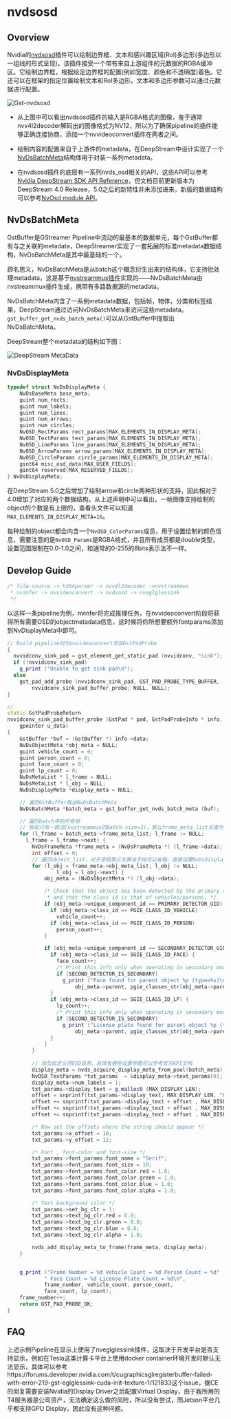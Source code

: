 # nvdsosd

## Overview

Nvidia的[nvdsosd](https://docs.nvidia.com/metropolis/deepstream/dev-guide/text/DS_plugin_gst-nvdsosd.html)插件可以绘制边界框、文本和感兴趣区域(RoI)多边形(多边形以一组线的形式呈现)。该插件接受一个带有来自上游组件的元数据的RGBA缓冲区。它绘制边界框，根据给定边界框的配置(例如宽度、颜色和不透明度)着色。它还可以在框架的指定位置绘制文本和RoI多边形。文本和多边形参数可以通过元数据进行配置。

![Gst-nvdsosd](images/nvdsosd/DS_plugin_gst-nvdsosd.png)

- 从上图中可以看出nvdsosd插件的输入是RGBA格式的图像，鉴于通常nvv4l2decoder解码出的图像格式为NV12，所以为了确保pipeline的插件能够正确连接协商，添加一个nvvideoconvert插件在两者之间。

- 绘制内容的配置来自于上游件的metadata，在DeepStream中设计实现了一个[NvDsBatchMeta](https://docs.nvidia.com/metropolis/deepstream/dev-guide/text/DS_plugin_metadata.html)结构体用于封装一系列metadata。
- 在nvdsosd插件的底层有一系列nvds_osd相关的API，这些API可以参考[Nvidia DeepStream SDK API Reference](https://docs.nvidia.com/metropolis/deepstream/4.0/dev-guide/DeepStream_Development_Guide/baggage/structNvDsDisplayMeta.html#acbb24f32b66904ce66273e1bd8f8e9d9)，但文档目前更新版本为DeepStream 4.0 Release，5.0之后的新特性并未添加进来，新版的数据结构可以参考[NvOsd module API](https://docs.nvidia.com/metropolis/deepstream/sdk-api/OSD/OSD.html)。

## NvDsBatchMeta

GstBuffer是GStreamer Pipeline中流动的最基本的数据单元，每个GstBuffer都有与之关联的metadata，DeepStreamer实现了一套拓展的标准metadata数据结构，NvDsBatchMeta是其中最基础的一个。

顾名思义，NvDsBatchMeta是从batch这个概念衍生出来的结构体，它支持批处理metadata，这是基于[nvstreammux插件](https://docs.nvidia.com/metropolis/deepstream/dev-guide/text/DS_plugin_gst-nvstreammux.html)实现的——NvDsBatchMeta由nvstreammux插件生成，携带有多路数据源的metadata。

NvDsBatchMeta内含了一系例metadata数据，包括帧，物体，分类和标签结果，DeepStream通过访问NvDsBatchMeta来访问这些metadata。`gst_buffer_get_nvds_batch_meta()`可以从GstBuffer中提取出NvDsBatchMeta。

DeepStream整个metadata的结构如下图：

![DeepStream MetaData](images/nvdsosd/DS_plugin_metadata.png)

### NvDsDisplayMeta

```c
typedef struct NvDsDisplayMeta {
    NvDsBaseMeta base_meta;
    guint num_rects;
    guint num_labels;
    guint num_lines;
    guint num_arrows;
    guint num_circles;
    NvOSD_RectParams rect_params[MAX_ELEMENTS_IN_DISPLAY_META];
    NvOSD_TextParams text_params[MAX_ELEMENTS_IN_DISPLAY_META];
    NvOSD_LineParams line_params[MAX_ELEMENTS_IN_DISPLAY_META];
    NvOSD_ArrowParams arrow_params[MAX_ELEMENTS_IN_DISPLAY_META];
    NvOSD_CircleParams circle_params[MAX_ELEMENTS_IN_DISPLAY_META];
    gint64 misc_osd_data[MAX_USER_FIELDS];
    gint64 reserved[MAX_RESERVED_FIELDS];
} NvDsDisplayMeta;
```

在DeepStream 5.0之后增加了绘制arrow和circle两种形状的支持，因此相对于4.0增加了对应的两个数据结构。从上述声明中可以看出，一帧图像支持绘制的object的个数是有上限的，查看头文件可以知道`MAX_ELEMENTS_IN_DISPLAY_META=16`。

每种绘制的object都会内含一个`NvOSD_ColorParams`成员，用于设置绘制的颜色信息，需要注意的是`NvOSD_Params`是RGBA格式，并且所有成员都是double类型，设置范围限制在0.0-1.0之间，和通常的0-255的8bits表示法不一样。

## Develop Guide

```c++
/* file-source -> h264parser -> nvv4l2decoder ->nvstreammux
 * nvinfer -> nvvideoconvert -> nvdsosd -> nveglglessink
 */
```

以这样一条pipeline为例，nvinfer将完成推理任务，在nvvideoconvert阶段将获得所有需要OSD的objectmetadata信息，这时候将你所想要额外fontparams添加到NvDisplayMeta中即可。

```c++
// Build pipeline时为nvvideoconvert添加GstPadProbe
{
  nvvidconv_sink_pad = gst_element_get_static_pad (nvvidconv, "sink");
  if (!nvvidconv_sink_pad)
    g_print ("Unable to get sink pad\n");
  else
    gst_pad_add_probe (nvvidconv_sink_pad, GST_PAD_PROBE_TYPE_BUFFER,
        nvvidconv_sink_pad_buffer_probe, NULL, NULL);
}

// 
static GstPadProbeReturn
nvvidconv_sink_pad_buffer_probe (GstPad * pad, GstPadProbeInfo * info,
    gpointer u_data)
{
    GstBuffer *buf = (GstBuffer *) info->data;
    NvDsObjectMeta *obj_meta = NULL;
    guint vehicle_count = 0;
    guint person_count = 0;
    guint face_count = 0;
    guint lp_count = 0;
    NvDsMetaList * l_frame = NULL;
    NvDsMetaList * l_obj = NULL;
    NvDsDisplayMeta *display_meta = NULL;

	// 遍历GstBuffer取出NvDsBatchMeta
    NvDsBatchMeta *batch_meta = gst_buffer_get_nvds_batch_meta (buf);

	// 遍历batch中的所有帧
    // 假如只有一路流(nvstreammux的batch-size=1)，那么frame_meta_list长度为1
    for (l_frame = batch_meta->frame_meta_list; l_frame != NULL;
      l_frame = l_frame->next) {
        NvDsFrameMeta *frame_meta = (NvDsFrameMeta *) (l_frame->data);
        int offset = 0;
        // 遍历object_list，对于常规第三方算法手段可以省略，直接设置NvDsDisplayMeta即可
        for (l_obj = frame_meta->obj_meta_list; l_obj != NULL;
                l_obj = l_obj->next) {
            obj_meta = (NvDsObjectMeta *) (l_obj->data);

            /* Check that the object has been detected by the primary detector
             * and that the class id is that of vehicles/persons. */
            if (obj_meta->unique_component_id == PRIMARY_DETECTOR_UID) {
              if (obj_meta->class_id == PGIE_CLASS_ID_VEHICLE)
                vehicle_count++;
              if (obj_meta->class_id == PGIE_CLASS_ID_PERSON)
                person_count++;
            }

            if (obj_meta->unique_component_id == SECONDARY_DETECTOR_UID) {
              if (obj_meta->class_id == SGIE_CLASS_ID_FACE) {
                face_count++;
                /* Print this info only when operating in secondary model. */
                if (SECOND_DETECTOR_IS_SECONDARY)
                  g_print ("Face found for parent object %p (type=%s)\n",
                      obj_meta->parent, pgie_classes_str[obj_meta->parent->class_id]);
              }
              if (obj_meta->class_id == SGIE_CLASS_ID_LP) {
                lp_count++;
                /* Print this info only when operating in secondary model. */
                if (SECOND_DETECTOR_IS_SECONDARY)
                  g_print ("License plate found for parent object %p (type=%s)\n",
                      obj_meta->parent, pgie_classes_str[obj_meta->parent->class_id]);
              }
            }
        }
        
        // 添加自定义的OSD信息，具体有哪些设置参数可以参考官方API文档
        display_meta = nvds_acquire_display_meta_from_pool(batch_meta);
        NvOSD_TextParams *txt_params  = &display_meta->text_params[0];
        display_meta->num_labels = 1;
        txt_params->display_text = g_malloc0 (MAX_DISPLAY_LEN);
        offset = snprintf(txt_params->display_text, MAX_DISPLAY_LEN, "Person = %d ", person_count);
        offset += snprintf(txt_params->display_text + offset , MAX_DISPLAY_LEN, "Vehicle = %d ", vehicle_count);
        offset += snprintf(txt_params->display_text + offset , MAX_DISPLAY_LEN, "Face = %d ", face_count);
        offset += snprintf(txt_params->display_text + offset , MAX_DISPLAY_LEN, "License Plate = %d ", lp_count);

        /* Now set the offsets where the string should appear */
        txt_params->x_offset = 10;
        txt_params->y_offset = 12;

        /* Font , font-color and font-size */
        txt_params->font_params.font_name = "Serif";
        txt_params->font_params.font_size = 10;
        txt_params->font_params.font_color.red = 1.0;
        txt_params->font_params.font_color.green = 1.0;
        txt_params->font_params.font_color.blue = 1.0;
        txt_params->font_params.font_color.alpha = 1.0;

        /* Text background color */
        txt_params->set_bg_clr = 1;
        txt_params->text_bg_clr.red = 0.0;
        txt_params->text_bg_clr.green = 0.0;
        txt_params->text_bg_clr.blue = 0.0;
        txt_params->text_bg_clr.alpha = 1.0;

        nvds_add_display_meta_to_frame(frame_meta, display_meta);
    }


    g_print ("Frame Number = %d Vehicle Count = %d Person Count = %d"
            " Face Count = %d License Plate Count = %d\n",
            frame_number, vehicle_count, person_count,
            face_count, lp_count);
    frame_number++;
    return GST_PAD_PROBE_OK;
}
```

## FAQ

上述示例Pipeline在显示上使用了nveglglessink插件，这取决于开发平台是否支持显示，例如在Tesla这类计算卡平台上使用docker container环境开发时默认无法显示，具体可以参考https://forums.developer.nvidia.com/t/cugraphicsglregisterbuffer-failed-with-error-219-gst-eglglessink-cuda-init-texture-1/121833这个issue，据CE的回复需要安装Nvidia的Display Driver之后配置Virtual Display，由于我所用的T4服务器是公司资产，无法确定这么做的风险，所以没有尝试，而Jetson平台几乎都支持GPU Display，因此没有这种问题。